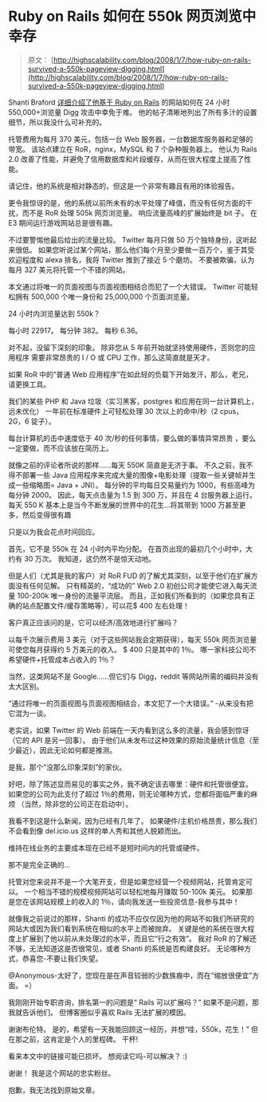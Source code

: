 # Ruby on Rails 如何在 550k 网页浏览中幸存

> 原文： [http://highscalability.com/blog/2008/1/7/how-ruby-on-rails-survived-a-550k-pageview-digging.html](http://highscalability.com/blog/2008/1/7/how-ruby-on-rails-survived-a-550k-pageview-digging.html)

Shanti Braford [详细介绍了他基于 Ruby on Rails](http://highscalability.com/links/goto/260/197/links_weblink) 的网站如何在 24 小时 550,000+浏览量 Digg 攻击中幸免于难。 他的帖子清晰地列出了所有多汁的设置细节，所以我没什么可补充的。

托管费用为每月 370 美元，包括一台 Web 服务器，一台数据库服务器和足够的带宽。 该站点建立在 RoR，nginx，MySQL 和 7 个杂种服务器上。 他认为 Rails 2.0 改善了性能，并避免了信用数据库和片段缓存，从而在很大程度上提高了性能。

请记住，他的系统是相对静态的，但这是一个非常有趣且有用的体验报告。

更令我惊讶的是，他的系统以前所未有的水平处理了峰值，而没有任何方面的干扰，而不是 RoR 处理 505k 网页浏览量。 响应流量高峰的扩展始终是 bit 子。 在 E3 期间运行游戏网站总是很有趣。

不过要警惕他最后给出的流量比较。 Twitter 每月只做 50 万个独特身份，这听起来很低。 如果您听说过某个网站，那么他们每个月至少要做一百万个，鉴于其受欢迎程度和 alexa 排名，我将 Twitter 推到了接近 5 个磨坊。 不要被欺骗，认为每月 327 美元将托管一个不错的网站。

本文通过将唯一的页面视图与页面视图相结合而犯了一个大错误。 Twitter 可能轻松拥有 500,000 个唯一身份和 25,000,000 个页面浏览量。

24 小时内浏览量达到 550k？

每小时 22917。
每分钟 382。
每秒 6.36。

对不起，没留下深刻的印象。
除非您从 5 年前开始就坚持使用硬件，否则您的应用程序
需要非常昂贵的 I / O 或 CPU 工作，那么这简直就是天才。

如果 RoR 中的“普通 Web 应用程序”在如此轻的负载下开始发汗，那么，老兄，请更换工具。

我们的某些 PHP 和 Java 垃圾（实习黑客，postgres 和应用在同一台计算机上，远未优化）
一年前在标准硬件上可轻松处理 30 次以上的命中/秒（2 cpus，2G，6 锭子）。

每台计算机的击中速度低于 40 次/秒的任何事情，要么做的事情异常昂贵
，要么一定要做，而不应该放在简历上。

就像之前的评论者所说的那样……每天 550K 简直是无济于事。 不久之前，我不得不部署一些 Java 应用程序来完成大量的图像+电影处理（提取一些关键帧并生成一些缩略图= Java + JNI）。 每分钟的平均每日交易量约为 1000，有些高峰为每分钟 2000。 因此，每天点击量为 1.5 到 300 万，并且在 4 台服务器上运行。
每天 550 K 基本上是当今不断发展的世界中的花生...将其带到 1000 万甚至更多，然后变得很有趣

只是以为我会花点时间回应。

首先，它不是 550k 在 24 小时内平均分配。 在首页出现的最初几个小时中，大约有 30 万次。 我知道，这仍然不是惊天动地。

但是人们（尤其是我的客户）对 RoR FUD 的了解尤其深刻，以至于他们在扩展方面没有任何见解。 只有精英的，“成功的” Web 2.0 初创公司才能使它进入每天流量 100-200k 唯一身份的流量平流层。 而且，正如我们所看到的（如果您具有正确的站点配置文件/缓存策略等），可以花$ 400 左右处理！

客户真正应该问的是，它可以经济/高效地进行扩展吗？

以每千次展示费用 3 美元（对于这些网站我会定期获得），每天 550k 网页浏览量可使您每月获得约 5 万美元的收入。 $ 400 只是其中的 1％。 哪一家科技公司不希望硬件+托管成本占收入的 1％？

当然，这类网站不是 Google……但它们与 Digg，reddit 等网站所需的编码并没有太大区别。

“通过将唯一的页面视图与页面视图相结合，本文犯了一个大错误。” -从来没有把它混为一谈。

老实说，如果 Twitter 的 Web 前端在一天内看到这么多的流量，我会感到惊讶（它的 API 是另一回事）。 由于他们从未发布过这种效果的原始流量统计信息（至少最近），因此无论如何都是推测。

是我，那个“没那么印象深刻”的家伙。

好吧，除了陈述显而易见的事实之外，我不确定该去哪里：硬件和托管很便宜。
如果您的公司为此支付了超过 1％的费用，则无论哪种方式，您都将面临严重的麻烦
（当然，除非您的公司正在启动中）。

我看不到这是什么新闻，因为已经有几年了。
如果硬件/主机价格昂贵，那么我们不会看到像 del.icio.us 这样的单人秀和其他人脱颖而出。

维持在线业务的主要成本现在已经不是短时间内的托管或硬件。

那不是完全正确的...

托管对您来说并不是一个大笔开支，但是如果您经营一个视频网站，托管肯定可以。 一个相当不错的规模视频网站可以轻松地每月赚取 50-100k 美元。 如果那是您在该网站规模上的收入的 1％，请向我发送一些投资信息-我参与其中！

就像我之前说过的那样，Shanti 的成功不应仅仅因为他的网站不如我们所研究的网站大或因为我们看到系统在相似的水平上而被抛弃。 关键是他的系统在很大程度上扩展到了他以前从未处理过的水平，而且它“行之有效”。 我对 RoR 的了解还不够，无法知道这是否很常见，或者 Shanti 的系统是否构建良好。 无论哪种方式，恭喜您-不要让我们失望。

@Anonymous-太好了，您现在是在声音较弱的少数族裔中，而在“缩放很便宜”方面。 =）

我刚刚开始专职咨询，排名第一的问题是“ Rails 可以扩展吗？” 如果不是问题，那我就告诉他们。 但博客圈似乎喜欢 Rails 无法扩展的模因。

谢谢布伦特。 是的，希望有一天我能回顾这一经历，并想“哇，550k，花生！” 但在那之前，这肯定是个人的里程碑。 干杯!

看来本文中的链接可能已损坏。 想阅读它吗-可以解决？ :)

谢谢！ 我是这个网站的忠实粉丝。

抱歉，我无法找到原始文章。